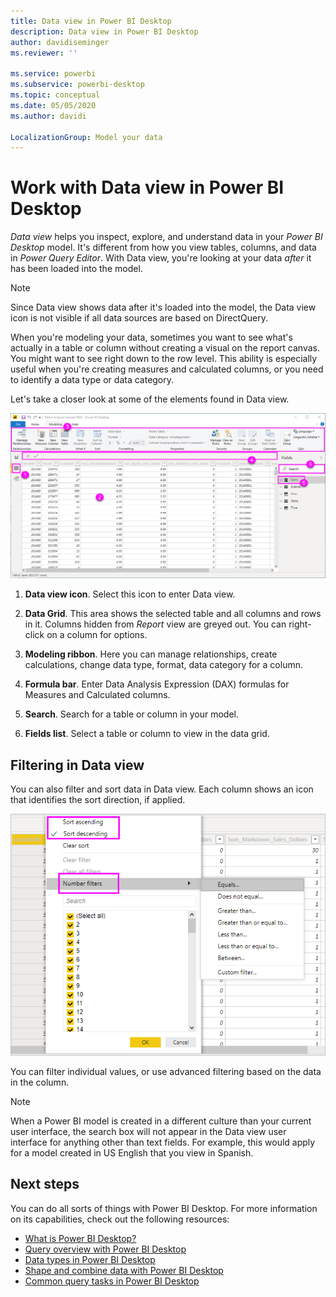 ```yaml
---
title: Data view in Power BI Desktop
description: Data view in Power BI Desktop
author: davidiseminger
ms.reviewer: ''

ms.service: powerbi
ms.subservice: powerbi-desktop
ms.topic: conceptual
ms.date: 05/05/2020
ms.author: davidi

LocalizationGroup: Model your data
---
```

# Work with Data view in Power BI Desktop

*Data view* helps you inspect, explore, and understand data in your *Power BI Desktop* model. It's different from how you view tables, columns, and data in *Power Query Editor*. With Data view, you're looking at your data *after* it has been loaded into the model.

> [!NOTE]
> Since Data view shows data after it's loaded into the model, the Data view icon is not visible if all data sources are based on DirectQuery. 

When you're modeling your data, sometimes you want to see what's actually in a table or column without creating a visual on the report canvas. You might want to see right down to the row level. This ability is especially useful when you're creating measures and calculated columns, or you need to identify a data type or data category.

Let's take a closer look at some of the elements found in Data view.

![Data view in Power BI Desktop](media/desktop-data-view/dataview_fullscreen.png)

1. **Data view icon**. Select this icon to enter Data view.

2. **Data Grid**. This area shows the selected table and all columns and rows in it. Columns hidden from *Report* view are greyed out. You can right-click on a column for options.

3. **Modeling ribbon**. Here you can manage relationships, create calculations, change data type, format, data category for a column.

4. **Formula bar**. Enter Data Analysis Expression (DAX) formulas for Measures and Calculated columns.

5. **Search**. Search for a table or column in your model.

6. **Fields list**. Select a table or column to view in the data grid.

## Filtering in Data view

You can also filter and sort data in Data view. Each column shows an icon that identifies the sort direction, if applied.

![Sort and filter in Data view in Power BI Desktop](media/desktop-data-view/dataview_sort-and-filter.png)

You can filter individual values, or use advanced filtering based on the data in the column.

> [!NOTE]
> When a Power BI model is created in a different culture than your current user interface, the search box will not appear in the Data view user interface for anything other than text fields. For example, this would apply for a model created in US English that you view in Spanish.


## Next steps

You can do all sorts of things with Power BI Desktop. For more information on its capabilities, check out the following resources:

* [What is Power BI Desktop?](../desktop-what-is-desktop.md)
* [Query overview with Power BI Desktop](../transform-model/desktop-query-overview.md)
* [Data types in Power BI Desktop](desktop-data-types.md)
* [Shape and combine data with Power BI Desktop](desktop-shape-and-combine-data.md)
* [Common query tasks in Power BI Desktop](../transform-model/desktop-common-query-tasks.md)

